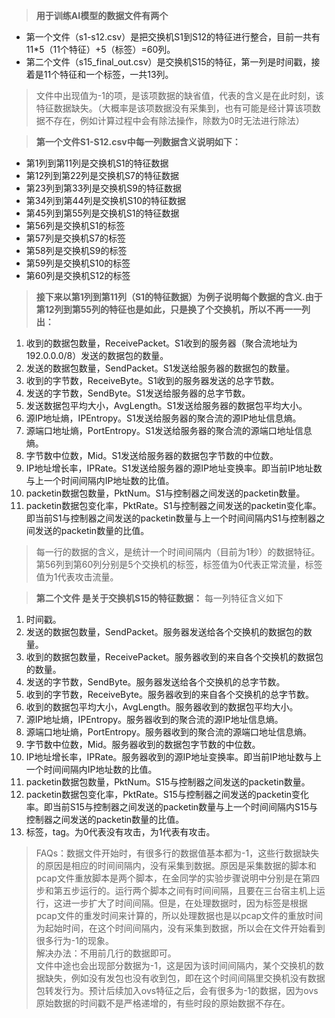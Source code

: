 ﻿> **用于训练AI模型的数据文件有两个**

 - 第一个文件（s1-s12.csv）是把交换机S1到S12的特征进行整合，目前一共有11*5（11个特征）+5（标签）=60列。
 - 第二个文件（s15_final_out.csv）是交换机S15的特征，第一列是时间戳，接着是11个特征和一个标签，一共13列。

 

> 文件中出现值为-1的项，是该项数据的缺省值，代表的含义是在此时刻，该特征数据缺失。（大概率是该项数据没有采集到，也有可能是经计算该项数据不存在，例如计算过程中会有除法操作，除数为0时无法进行除法）

> **第一个文件S1-S12.csv中每一列数据含义说明如下：**

 - 第1列到第11列是交换机S1的特征数据
 - 第12列到第22列是交换机S7的特征数据
 - 第23列到第33列是交换机S9的特征数据
 - 第34列到第44列是交换机S10的特征数据
 - 第45列到第55列是交换机S1的特征数据
 - 第56列是交换机S1的标签
 - 第57列是交换机S7的标签
 - 第58列是交换机S9的标签
 - 第59列是交换机S10的标签
 - 第60列是交换机S12的标签
 

> **接下来以第1列到第11列（S1的特征数据）为例子说明每个数据的含义.由于第12列到第55列的特征也是如此，只是换了个交换机，所以不再一一列出：**

 1. 收到的数据包数量，ReceivePacket。S1收到的服务器（聚合流地址为192.0.0.0/8）发送的数据包的数量。
 2. 发送的数据包数量，SendPacket。S1发送给服务器的数据包的数量。
 3. 收到的字节数，ReceiveByte。S1收到的服务器发送的总字节数。
 4. 发送的字节数，SendByte。S1发送给服务器的总字节数。
 5. 发送数据包平均大小，AvgLength。S1发送给服务器的数据包平均大小。
 6. 源IP地址熵，IPEntropy。S1发送给服务器的聚合流的源IP地址信息熵。
 7. 源端口地址熵，PortEntropy。S1发送给服务器的聚合流的源端口地址信息熵。
 8. 字节数中位数，Mid。S1发送给服务器的数据包字节数的中位数。
 9. IP地址增长率，IPRate。S1发送给服务器的源IP地址变换率。即当前IP地址数与上一个时间间隔内IP地址数的比值。
 10. packetin数据包数量，PktNum。S1与控制器之间发送的packetin数量。
 11. packetin数据包变化率，PktRate。S1与控制器之间发送的packetin变化率。即当前S1与控制器之间发送的packetin数量与上一个时间间隔内S1与控制器之间发送的packetin数量的比值。

> 每一行的数据的含义，是统计一个时间间隔内（目前为1秒）的数据特征。<br>第56列到第60列分别是5个交换机的标签，标签值为0代表正常流量，标签值为1代表攻击流量。

>**第二个文件 是关于交换机S15的特征数据：** 每一列特征含义如下
 1. 时间戳。
 2. 发送的数据包数量，SendPacket。服务器发送给各个交换机的数据包的数量。
 3. 收到的数据包数量，ReceivePacket。服务器收到的来自各个交换机的数据包的数量。
 4. 发送的字节数，SendByte。服务器发送给各个交换机的总字节数。
 5. 收到的字节数，ReceiveByte。服务器收到的来自各个交换机的总字节数。
 6. 收到的数据包平均大小，AvgLength。服务器收到的数据包平均大小。
 7. 源IP地址熵，IPEntropy。服务器收到的聚合流的源IP地址信息熵。
 8. 源端口地址熵，PortEntropy。服务器收到的聚合流的源端口地址信息熵。
 9. 字节数中位数，Mid。服务器收到的数据包字节数的中位数。
 10. IP地址增长率，IPRate。服务器收到的源IP地址变换率。即当前IP地址数与上一个时间间隔内IP地址数的比值。
 11. packetin数据包数量，PktNum。S15与控制器之间发送的packetin数量。
 12. packetin数据包变化率，PktRate。S15与控制器之间发送的packetin变化率。即当前S15与控制器之间发送的packetin数量与上一个时间间隔内S15与控制器之间发送的packetin数量的比值。
 13. 标签，tag。为0代表没有攻击，为1代表有攻击。
> FAQs：数据文件开始时，有很多行的数据值基本都为-1，这些行数据缺失的原因是相应的时间间隔内，没有采集到数据。原因是采集数据的脚本和pcap文件重放脚本是两个脚本，在金同学的实验步骤说明中分别是在第四步和第五步运行的。运行两个脚本之间有时间间隔，且要在三台宿主机上运行，这进一步扩大了时间间隔。但是，在处理数据时，因为标签是根据pcap文件的重发时间来计算的，所以处理数据也是以pcap文件的重放时间为起始时间，在这个时间间隔内，没有采集到数据，所以会在文件开始看到很多行为-1的现象。<br>解决办法：不用前几行的数据即可。<br>
> 文件中途也会出现部分数据为-1，这是因为该时间间隔内，某个交换机的数据缺失，例如没有发包也没有收到包，即在这个时间间隔里交换机没有数据包转发行为。预计后续加入ovs特征之后，会有很多为-1的数据，因为ovs原始数据的时间戳不是严格递增的，有些时段的原始数据不存在。

 
  


